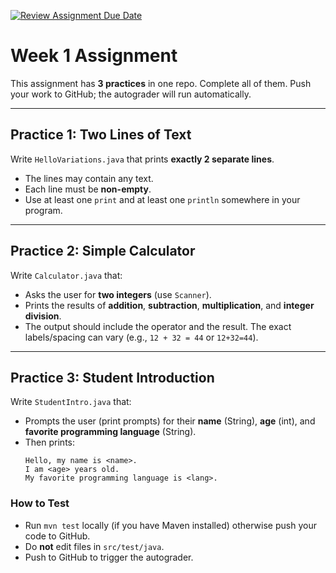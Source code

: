 [![Review Assignment Due Date](https://classroom.github.com/assets/deadline-readme-button-22041afd0340ce965d47ae6ef1cefeee28c7c493a6346c4f15d667ab976d596c.svg)](https://classroom.github.com/a/8Q5uxeW5)
# Week 1 Assignment

This assignment has **3 practices** in one repo. Complete all of them.
Push your work to GitHub; the autograder will run automatically.

---

## Practice 1: Two Lines of Text
Write `HelloVariations.java` that prints **exactly 2 separate lines**.
- The lines may contain any text.
- Each line must be **non-empty**.
- Use at least one `print` and at least one `println` somewhere in your program.

---

## Practice 2: Simple Calculator
Write `Calculator.java` that:
- Asks the user for **two integers** (use `Scanner`).
- Prints the results of **addition**, **subtraction**, **multiplication**, and **integer division**.
- The output should include the operator and the result. The exact labels/spacing can vary (e.g., `12 + 32 = 44` or `12+32=44`).

---

## Practice 3: Student Introduction
Write `StudentIntro.java` that:
- Prompts the user (print prompts) for their **name** (String), **age** (int), and **favorite programming language** (String).
- Then prints:
  ```
  Hello, my name is <name>.
  I am <age> years old.
  My favorite programming language is <lang>.
  ```

### How to Test
- Run `mvn test` locally (if you have Maven installed) otherwise push your code to GitHub.
- Do **not** edit files in `src/test/java`.
- Push to GitHub to trigger the autograder.
